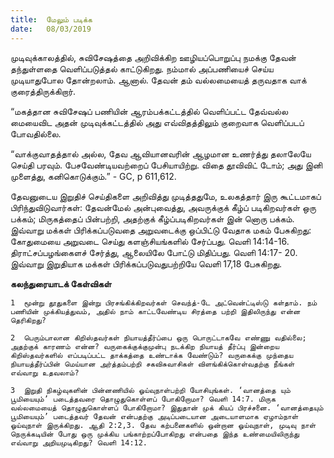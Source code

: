 ```yaml
---
title:  மேலும் படிக்க
date:   08/03/2019
---
```


முடிவுக்காலத்தில், சுவிசேஷத்தை அறிவிக்கிற ஊழியப்பொறுப்பு நமக்கு தேவன் தந்துள்ளதை வெளிப்படுத்தல் காட்டுகிறது.  நம்மால் அப்பணியைச் செய்ய முடியாதுபோல தோன்றலாம்.  ஆனால். தேவன் தம் வல்லமையைத் தருவதாக வாக் குரைத்திருக்கிறார்.

“மகத்தான சுவிசேஷப் பணியின் ஆரம்பக்கட்டத்தில் வெளிப்பட்ட தேவ்வல்ல மையைவிட அதன் முடிவுக்கட்டத்தில் அது எவ்விதத்திலும் குறைவாக வெளிப்படப் போவதில்லை.

“வாக்குவாதத்தால் அல்ல, தேவ ஆவியானவரின் ஆழமான உணர்த்து தலாலேயே செய்தி பரவும். பேசவேண்டியவற்றைப் பேசியாயிற்று. விதை தூவிவிட் டோம்; அது இனி முளைத்து, கனிகொடுக்கும்.” - GC, p 611,612.

தேவனுடைய இறுதிச் செய்திகளை அறிவித்து முடித்ததுமே, உலகத்தார் இரு கூட்டமாகப் பிரிந்துவிடுவார்கள்: தேவன்மேல் அன்புவைத்து, அவருக்குக் கீழ்ப் படிகிறவர்கள் ஒரு பக்கம்; மிருகத்தைப் பின்பற்றி, அதற்குக் கீழ்ப்படிகிறவர்கள் இன் னொரு பக்கம்.  இவ்வாறு மக்கள் பிரிக்கப்படுவதை அறுவடைக்கு ஒப்பிட்டு வேதாக மகம் பேசுகிறது: கோதுமையை அறுவடை செய்து களஞ்சியங்களில் சேர்ப்பது. வெளி 14:14-16. திராட்சப்பழங்கைளச் சேர்த்து, ஆலையிலே போட்டு மிதிப்பது. வெளி 14:17- 20.  இவ்வாறு இறுதியாக மக்கள் பிரிக்கப்படுவதுபற்றியே வெளி 17,18 பேசுகிறது.

**கலந்துரையாடக் கேள்விகள்**

`1	மூன்று தூதுகளை இன்று பிரசங்கிக்கிறவர்கள் செவந்த்-டே அட்வென்ட்டிஸ்டு கள்தாம். நம் பணியின் முக்கியத்துவம், அதில் நாம் காட்டவேண்டிய சிரத்தை பற்றி இதிலிருந்து என்ன தெரிகிறது?`

`2	பெரும்பாலான கிறிஸ்தவர்கள் நியாயத்தீர்ப்பை ஒரு பொருட்டாகவே எண்ணு வதில்லை; அதற்குக் காரணம் என்ன? வருகைக்குக்குமுன்பு நடக்கிற நியாயத் தீர்ப்பு இன்றைய கிறிஸ்தவர்களில் எப்படிப்பட்ட தாக்கத்தை உண்டாக்க வேண்டும்? வருகைக்கு முந்தைய நியாயத்தீர்ப்பின் மெய்யான அர்த்தம்பற்றி சகவிசுவாசிகள் விளங்கிக்கொள்வதற்கு நீங்கள் எவ்வாறு உதவலாம்?`

`3	இறுதி நிகழ்வுகளின் பின்னணியில் ஓய்வுநாள்பற்றி யோசியுங்கள். ‘வானத்தை யும் பூமியையும்’ படைத்தவரை தொழுதுகொள்ளப் போகிறோமா? வெளி 14:7. மிருக வல்லமையைத் தொழுதுகொள்ளப் போகிறோமா? இதுதான் முக் கியப் பிரச்சனை. ‘வானத்தையும் பூமியையும்’ படைத்தவர் தேவன் என்பதற்கு அடிப்படையான அடையாளமாக ஏழாம்நாள் ஓய்வுநாள் இருக்கிறது. ஆதி 2:2,3. தேவ கற்பனைகளில் ஒன்றான ஓய்வுநாள், முடிவு நாள் நெருக்கடியின் போது ஒரு முக்கிய பங்காற்றப்போகிறது என்பதை இந்த உண்மையிலிருந்து எவ்வாறு அறியமுடிகிறது? வெளி 14:12.`